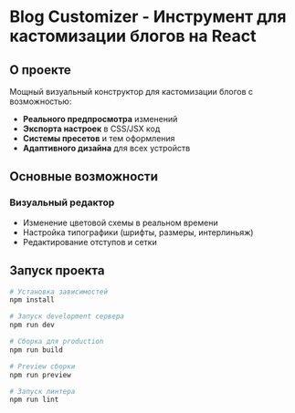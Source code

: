 # Blog Customizer - Инструмент для кастомизации блогов на React

## О проекте

Мощный визуальный конструктор для кастомизации блогов с возможностью:
- **Реального предпросмотра** изменений
- **Экспорта настроек** в CSS/JSX код
- **Системы пресетов** и тем оформления
- **Адаптивного дизайна** для всех устройств


## Основные возможности

### **Визуальный редактор**
- Изменение цветовой схемы в реальном времени
- Настройка типографики (шрифты, размеры, интерлиньяж)
- Редактирование отступов и сетки
  

## Запуск проекта

```bash
# Установка зависимостей
npm install

# Запуск development сервера
npm run dev

# Сборка для production
npm run build

# Preview сборки
npm run preview

# Запуск линтера
npm run lint
